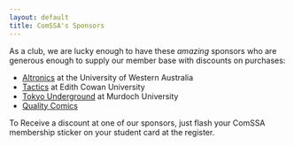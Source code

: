 ```yaml
---
layout: default
title: ComSSA's Sponsors
---
```


As a club, we are lucky enough to have these _amazing_ sponsors who are generous 
enough to supply our member base with discounts on purchases:

  * [Altronics] at the University of Western Australia
  * [Tactics] at Edith Cowan University
  * [Tokyo Underground] at Murdoch University
  * [Quality Comics] 

To Receive a discount at one of our sponsors, just flash your ComSSA membership 
sticker on your student card at the register. 

[Altronics]: http://www.altronics.com.au/
[Tactics]: http://www.tactics.net.au/
[Tokyo Underground]: https://www.facebook.com/TokyoUndergroundPerth
[Quality Comics]: https://www.facebook.com/qualitycomics

